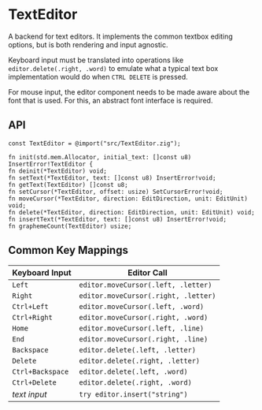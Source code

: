 # TextEditor

A backend for text editors. It implements the common textbox editing options, but is both rendering and input agnostic.

Keyboard input must be translated into operations like `editor.delete(.right, .word)` to emulate what a typical text box implementation would do when `CTRL DELETE` is pressed.

For mouse input, the editor component needs to be made aware about the font that is used. For this, an abstract font interface is required.

## API

```zig
const TextEditor = @import("src/TextEditor.zig");

fn init(std.mem.Allocator, initial_text: []const u8) InsertError!TextEditor {
fn deinit(*TextEditor) void;
fn setText(*TextEditor, text: []const u8) InsertError!void;
fn getText(TextEditor) []const u8;
fn setCursor(*TextEditor, offset: usize) SetCursorError!void;
fn moveCursor(*TextEditor, direction: EditDirection, unit: EditUnit) void;
fn delete(*TextEditor, direction: EditDirection, unit: EditUnit) void;
fn insertText(*TextEditor, text: []const u8) InsertError!void;
fn graphemeCount(TextEditor) usize;
```

## Common Key Mappings

| Keyboard Input   | Editor Call                          |
| ---------------- | ------------------------------------ |
| `Left`           | `editor.moveCursor(.left, .letter)`  |
| `Right`          | `editor.moveCursor(.right, .letter)` |
| `Ctrl+Left`      | `editor.moveCursor(.left, .word)`    |
| `Ctrl+Right`     | `editor.moveCursor(.right, .word)`   |
| `Home`           | `editor.moveCursor(.left, .line)`    |
| `End`            | `editor.moveCursor(.right, .line)`   |
| `Backspace`      | `editor.delete(.left, .letter)`      |
| `Delete`         | `editor.delete(.right, .letter)`     |
| `Ctrl+Backspace` | `editor.delete(.left, .word)`        |
| `Ctrl+Delete`    | `editor.delete(.right, .word)`       |
| _text input_     | `try editor.insert("string")`        |

